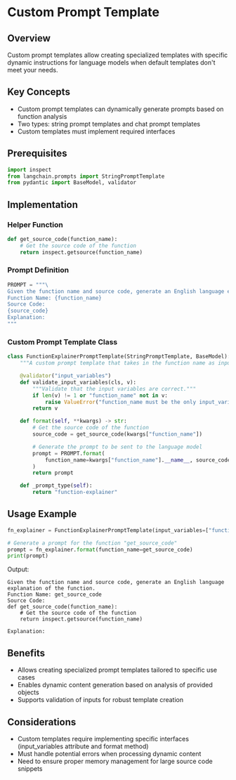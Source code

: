 # Custom Prompt Template

## Overview
Custom prompt templates allow creating specialized templates with specific dynamic instructions for language models when default templates don't meet your needs.

## Key Concepts
- Custom prompt templates can dynamically generate prompts based on function analysis
- Two types: string prompt templates and chat prompt templates
- Custom templates must implement required interfaces

## Prerequisites
```python
import inspect
from langchain.prompts import StringPromptTemplate
from pydantic import BaseModel, validator
```

## Implementation

### Helper Function
```python
def get_source_code(function_name):
    # Get the source code of the function
    return inspect.getsource(function_name)
```

### Prompt Definition
```python
PROMPT = """\
Given the function name and source code, generate an English language explanation of the function.
Function Name: {function_name}
Source Code:
{source_code}
Explanation:
"""
```

### Custom Prompt Template Class
```python
class FunctionExplainerPromptTemplate(StringPromptTemplate, BaseModel):
    """A custom prompt template that takes in the function name as input, and formats the prompt template to provide the source code of the function."""

    @validator("input_variables")
    def validate_input_variables(cls, v):
        """Validate that the input variables are correct."""
        if len(v) != 1 or "function_name" not in v:
            raise ValueError("function_name must be the only input_variable.")
        return v

    def format(self, **kwargs) -> str:
        # Get the source code of the function
        source_code = get_source_code(kwargs["function_name"])

        # Generate the prompt to be sent to the language model
        prompt = PROMPT.format(
            function_name=kwargs["function_name"].__name__, source_code=source_code
        )
        return prompt

    def _prompt_type(self):
        return "function-explainer"
```

## Usage Example
```python
fn_explainer = FunctionExplainerPromptTemplate(input_variables=["function_name"])

# Generate a prompt for the function "get_source_code"
prompt = fn_explainer.format(function_name=get_source_code)
print(prompt)
```

Output:
```
Given the function name and source code, generate an English language explanation of the function.
Function Name: get_source_code
Source Code:
def get_source_code(function_name):
    # Get the source code of the function
    return inspect.getsource(function_name)

Explanation:
```

## Benefits
- Allows creating specialized prompt templates tailored to specific use cases
- Enables dynamic content generation based on analysis of provided objects
- Supports validation of inputs for robust template creation

## Considerations
- Custom templates require implementing specific interfaces (input_variables attribute and format method)
- Must handle potential errors when processing dynamic content
- Need to ensure proper memory management for large source code snippets
